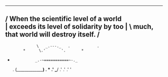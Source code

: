  ________________________________________
/ When the scientific level of a world   \
| exceeds its level of solidarity by too |
\ much, that world will destroy itself.  /
 ----------------------------------------
                  \   _.---._   .            .
            *      \.'       '.       *
*               _.-~===========~-._
    .          (___________________)       .   *
              .'     \_______/   .'
                           .'  .'
                          '

